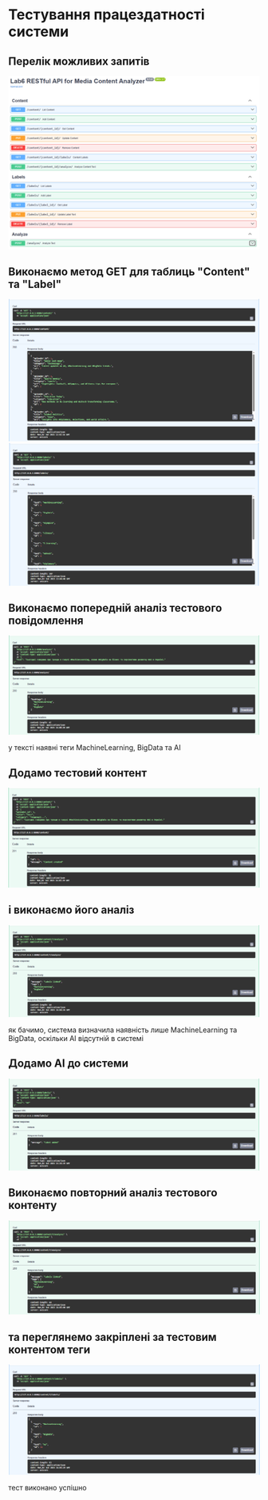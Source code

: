 # Тестування працездатності системи

## Перелік можливих запитів
<div align="center">
<img src="https://raw.githubusercontent.com/Kcovva/db_labs_io-34/main/assets/Lab6/all-requests.png" />
</div>

## Виконаємо метод GET для таблиць "Content" та "Label"
<div align="center">
<img src="https://raw.githubusercontent.com/Kcovva/db_labs_io-34/main/assets/Lab6/get-content.png" />
</div>

<div align="center">
<img src="https://raw.githubusercontent.com/Kcovva/db_labs_io-34/main/assets/Lab6/get-labels.png" />
</div>

## Виконаємо попередній аналіз тестового повідомлення
<div align="center">
<img src="https://raw.githubusercontent.com/Kcovva/db_labs_io-34/main/assets/Lab6/test-analize.png" />
</div>

у тексті наявні теги MachineLearning, BigData та AI

## Додамо тестовий контент
<div align="center">
<img src="https://raw.githubusercontent.com/Kcovva/db_labs_io-34/main/assets/Lab6/content-add.png" />
</div>

## і виконаємо його аналіз
<div align="center">
<img src="https://raw.githubusercontent.com/Kcovva/db_labs_io-34/main/assets/Lab6/test-content-analize1.png" />
</div>

як бачимо, система визначила наявність лише MachineLearning та BigData, оскільки AI відсутній в системі

## Додамо AI до системи
<div align="center">
<img src="https://raw.githubusercontent.com/Kcovva/db_labs_io-34/main/assets/Lab6/ai-label-add.png" />
</div>

## Виконаємо повторний аналіз тестового контенту
<div align="center">
<img src="https://raw.githubusercontent.com/Kcovva/db_labs_io-34/main/assets/Lab6/test-content-analize2.png" />
</div>

## та переглянемо закріплені за тестовим контентом теги
<div align="center">
<img src="https://raw.githubusercontent.com/Kcovva/db_labs_io-34/main/assets/Lab6/test-content-labels.png" />
</div>

тест виконано успішно

